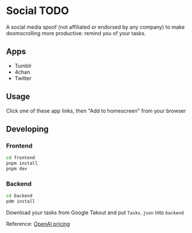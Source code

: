 # Social TODO

A social media spoof (not affiliated or endorsed by any company) to make doomscrolling more productive: remind you of your tasks.

## Apps
- Tumblr
- 4chan
- Twitter

## Usage
Click one of these app links, then "Add to homescreen" from your browser

## Developing

### Frontend
```bash
cd frontend
pnpm install
pnpm dev
```

### Backend
```bash
cd backend
pdm install
```

Download your tasks from Google Takout and put `Tasks.json` into `backend`

Reference: [OpenAI pricing](https://platform.openai.com/docs/pricing)
